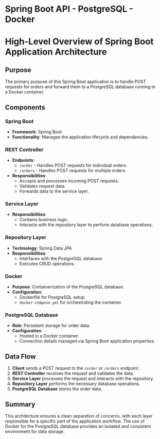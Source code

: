 # Spring Boot API - PostgreSQL - Docker

# High-Level Overview of Spring Boot Application Architecture
## Purpose
The primary purpose of this Spring Boot application is to handle POST requests for orders and forward them to a PostgreSQL database running in a Docker container.

## Components
### Spring Boot
- **Framework**: Spring Boot
- **Functionality**: Manages the application lifecycle and dependencies.
### REST Controller
- **Endpoints**: 
    - `/order`  - Handles POST requests for individual orders.
    - `/orders`  - Handles POST requests for multiple orders.
- **Responsibilities**: 
    - Accepts and processes incoming POST requests.
    - Validates request data.
    - Forwards data to the service layer.
### Service Layer
- **Responsibilities**: 
    - Contains business logic.
    - Interacts with the repository layer to perform database operations.
### Repository Layer
- **Technology**: Spring Data JPA
- **Responsibilities**: 
    - Interfaces with the PostgreSQL database.
    - Executes CRUD operations.
### Docker
- **Purpose**: Containerization of the PostgreSQL database.
- **Configuration**: 
    - Dockerfile for PostgreSQL setup.
    - `docker-compose.yml`  for orchestrating the container.
### PostgreSQL Database
- **Role**: Persistent storage for order data.
- **Configuration**: 
    - Hosted in a Docker container.
    - Connection details managed via Spring Boot application properties.
## Data Flow
1. **Client** sends a POST request to the `/order`  or `/orders`  endpoint.
2. **REST Controller** receives the request and validates the data.
3. **Service Layer** processes the request and interacts with the repository.
4. **Repository Layer** performs the necessary database operations.
5. **PostgreSQL Database** stores the order data.
## Summary
This architecture ensures a clean separation of concerns, with each layer responsible for a specific part of the application workflow. The use of Docker for the PostgreSQL database provides an isolated and consistent environment for data storage.


